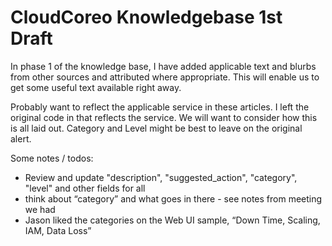 # CloudCoreo Knowledgebase 1st Draft

In phase 1 of the knowledge base, I have added applicable text and blurbs from other sources and attributed where appropriate. This will enable us to get some useful text available right away.

Probably want to reflect the applicable service in these articles. I left the original code in that reflects the service. We will want to consider how this is all laid out. Category and Level might be best to leave on the original alert.

Some notes / todos:

- Review and update "description", "suggested_action", "category", "level" and other fields for all
- think about “category” and what goes in there - see notes from meeting we had
- Jason liked the categories on the Web UI sample, “Down Time, Scaling, IAM, Data Loss”

